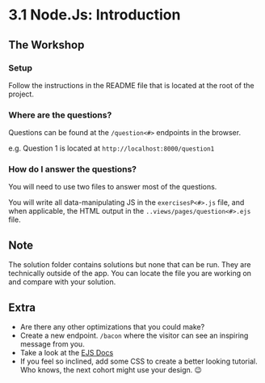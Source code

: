 # 3.1 Node.Js: Introduction

## The Workshop

### Setup

Follow the instructions in the README file that is located at the root of the project.

### Where are the questions?

Questions can be found at the `/question<#>` endpoints in the browser.

e.g. Question 1 is located at `http://localhost:8000/question1`

### How do I answer the questions?

You will need to use two files to answer most of the questions.

You will write all data-manipulating JS in the `exercisesP<#>.js` file, and when applicable, the HTML output in the `..views/pages/question<#>.ejs` file.

## Note

The solution folder contains solutions but none that can be run. They are technically outside of the app. You can locate the file you are working on and compare with your solution.

## Extra

- Are there any other optimizations that you could make?
- Create a new endpoint. `/bacon` where the visitor can see an inspiring message from you.
- Take a look at the [EJS Docs](https://ejs.co/#docs/)
- If you feel so inclined, add some CSS to create a better looking tutorial. Who knows, the next cohort might use your design. 😉
